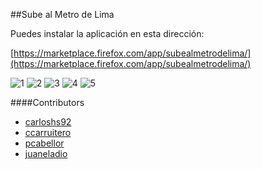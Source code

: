 ##Sube al Metro de Lima

Puedes instalar la aplicación en esta dirección:

[https://marketplace.firefox.com/app/subealmetrodelima/](https://marketplace.firefox.com/app/subealmetrodelima/)

![1](https://raw.github.com/mozillaperu/SubeAlMetro/master/1.png)
![2](https://raw.github.com/mozillaperu/SubeAlMetro/master/2.png)
![3](https://raw.github.com/mozillaperu/SubeAlMetro/master/3.png)
![4](https://raw.github.com/mozillaperu/SubeAlMetro/master/4.png)
![5](https://raw.github.com/mozillaperu/SubeAlMetro/master/5.png)

####Contributors
* [carloshs92](https://github.com/carloshs92)
* [ccarruitero](https://github.com/ccarruitero)
* [pcabellor](https://github.com/pcabellor)
* [juaneladio](https://github.com/juaneladio)